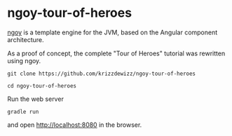 # ngoy-tour-of-heroes

[ngoy](https://github.com/krizzdewizz/ngoy) is a template engine for the JVM, based on the Angular component architecture.

As a proof of concept, the complete "Tour of Heroes" tutorial was rewritten using ngoy.

```
git clone https://github.com/krizzdewizz/ngoy-tour-of-heroes
```

```
cd ngoy-tour-of-heroes
```


Run the web server

```
gradle run
```

and open [http://localhost:8080](http://localhost:8080) in the browser.
